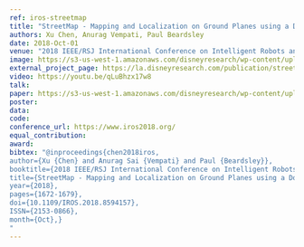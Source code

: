 ```yaml
---
ref: iros-streetmap
title: "StreetMap - Mapping and Localization on Ground Planes using a Downward Facing Camera"
authors: Xu Chen, Anurag Vempati, Paul Beardsley
date: 2018-Oct-01
venue: "2018 IEEE/RSJ International Conference on Intelligent Robots and Systems (IROS)"
image: https://s3-us-west-1.amazonaws.com/disneyresearch/wp-content/uploads/20181001075737/StreetMap-Mapping-and-Localization-on-Ground-Planes-using-a-Downward-Facing-Camera-Image.jpg
external_project_page: https://la.disneyresearch.com/publication/streetmap-mapping-and-localization-on-ground-planes-using-a-downward-facing-camera/
video: https://youtu.be/qLuBhzx17w8
talk: 
paper: https://s3-us-west-1.amazonaws.com/disneyresearch/wp-content/uploads/20181001075728/StreetMap-Mapping-and-Localization-on-Ground-Planes-using-a-Downward-Facing-Camera-Paper.pdf
poster: 
data: 
code: 
conference_url: https://www.iros2018.org/
equal_contribution: 
award: 
bibtex: "@inproceedings{chen2018iros, 
author={Xu {Chen} and Anurag Sai {Vempati} and Paul {Beardsley}}, 
booktitle={2018 IEEE/RSJ International Conference on Intelligent Robots and Systems (IROS)}, 
title={StreetMap - Mapping and Localization on Ground Planes using a Downward Facing Camera}, 
year={2018}, 
pages={1672-1679}, 
doi={10.1109/IROS.2018.8594157}, 
ISSN={2153-0866}, 
month={Oct},}
"
---
```

